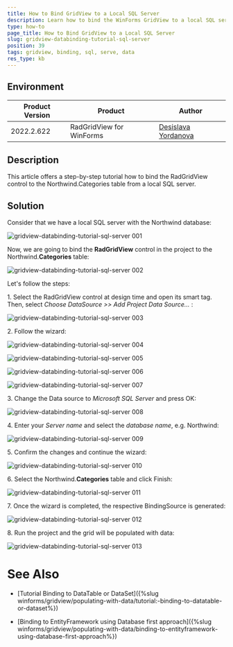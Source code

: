 ```yaml
---
title: How to Bind GridView to a Local SQL Server
description: Learn how to bind the WinForms GridView to a local SQL server.
type: how-to 
page_title: How to Bind GridView to a Local SQL Server 
slug: gridview-databinding-tutorial-sql-server
position: 39
tags: gridview, binding, sql, serve, data
res_type: kb
---
```


## Environment
 
|Product Version|Product|Author|
|----|----|----|
|2022.2.622|RadGridView for WinForms|[Desislava Yordanova](https://www.telerik.com/blogs/author/desislava-yordanova)|


## Description

This article offers a step-by-step tutorial how to bind the RadGridView control to the Northwind.Categories table from a local SQL server. 

## Solution

Consider that we have a local SQL server with the Northwind database:

![gridview-databinding-tutorial-sql-server 001](images/gridview-databinding-tutorial-sql-server001.png)

Now, we are going to bind the **RadGridView** control in the project to the Northwind.**Categories** table:

![gridview-databinding-tutorial-sql-server 002](images/gridview-databinding-tutorial-sql-server002.png)

Let's follow the steps:

1\. Select the RadGridView control at design time and open its smart tag. Then, select *Choose DataSource >> Add Project Data Source...* :

![gridview-databinding-tutorial-sql-server 003](images/gridview-databinding-tutorial-sql-server003.png)

2\. Follow the wizard:

![gridview-databinding-tutorial-sql-server 004](images/gridview-databinding-tutorial-sql-server004.png)

![gridview-databinding-tutorial-sql-server 005](images/gridview-databinding-tutorial-sql-server005.png)

![gridview-databinding-tutorial-sql-server 006](images/gridview-databinding-tutorial-sql-server006.png)

![gridview-databinding-tutorial-sql-server 007](images/gridview-databinding-tutorial-sql-server007.png)

3\. Change the Data source to *Microsoft SQL Server* and press OK:

![gridview-databinding-tutorial-sql-server 008](images/gridview-databinding-tutorial-sql-server008.png)

4\. Enter your *Server name* and select the *database name*, e.g. Northwind:

![gridview-databinding-tutorial-sql-server 009](images/gridview-databinding-tutorial-sql-server009.png)

5\. Confirm the changes and continue the wizard:

![gridview-databinding-tutorial-sql-server 010](images/gridview-databinding-tutorial-sql-server010.png)

6\. Select the Northwind.**Categories** table and click Finish:

![gridview-databinding-tutorial-sql-server 011](images/gridview-databinding-tutorial-sql-server011.png)

7\. Once the wizard is completed, the respective BindingSource is generated:

![gridview-databinding-tutorial-sql-server 012](images/gridview-databinding-tutorial-sql-server012.png)

8\. Run the project and the grid will be populated with data:

![gridview-databinding-tutorial-sql-server 013](images/gridview-databinding-tutorial-sql-server013.png)

# See Also

* [Tutorial Binding to DataTable or DataSet]({%slug winforms/gridview/populating-with-data/tutorial:-binding-to-datatable-or-dataset%})

* [Binding to EntityFramework using Database first approach]({%slug winforms/gridview/populating-with-data/binding-to-entityframework-using-database-first-approach%})
